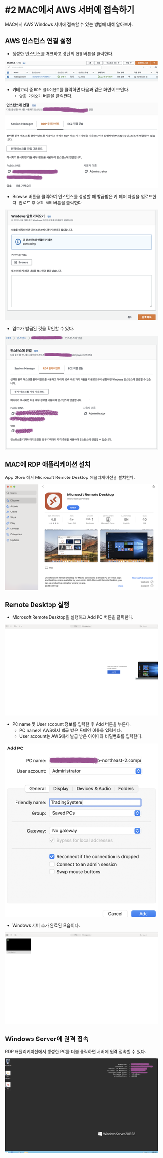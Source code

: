# #2 MAC에서 AWS 서버에 접속하기

MAC에서 AWS Windows 서버에 접속할 수 있는 방법에 대해 알아보자.

## AWS 인스턴스 연결 설정

- 생성한 인스턴스를 체크하고 상단의 `연결` 버튼을 클릭한다.
    
![](images/2021-10-02-20-17-59.png)
    
- 카테고리 중 `RDP 클라이언트`를 클릭하면 다음과 같은 화면이 보인다.
    + `암호 가져오기` 버튼을 클릭한다.
    
![](images/2021-10-02-20-18-13.png)
    
- Browse 버튼을 클릭하여 인스턴스를 생성할 때 발급받은 키 페어 파일을 업로드한다. 업로드 후 `암호 해독` 버튼을 클릭한다.
    
![](images/2021-10-02-20-18-30.png)
    
- 암호가 발급된 것을 확인할 수 있다.
    
![](images/2021-10-02-20-19-21.png)
    

## MAC에 RDP 애플리케이션 설치

App Store 에서 Microsoft Remote Desktop 애플리케이션을 설치한다.

![](images/2021-10-02-20-19-38.png)

## Remote Desktop 실행

- Microsoft Remote Desktop을 실행하고 Add PC 버튼을 클릭한다.

![](images/2021-10-02-20-20-13.png)

- PC name 및 User account 정보를 입력한 후 Add 버튼을 누른다.
    + PC name에 AWS에서 발급 받은 도메인 이름을 입력한다.
    + User account는 AWS에서 발급 받은 아이디와 비밀번호를 입력한다.

![](images/2021-10-02-20-20-48.png)

- Windows 서버 추가 완료된 모습이다.

![](images/2021-10-02-20-21-08.png)

## Windows Server에 원격 접속

RDP 애플리케이션에서 생성한 PC를 더블 클릭하면 서버에 원격 접속할 수 있다.

![](images/2021-10-02-20-21-35.png)

